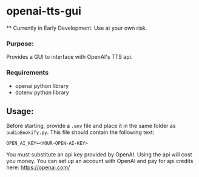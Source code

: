 # openai-tts-gui

** Currently in Early Development. Use at your own risk.

### Purpose:
Provides a GUI to interface with OpenAI's TTS api.

### Requirements
- openai python library
- dotenv python library

## Usage:
Before starting, provide a `.env` file and place it in the same folder as `audioBookify.py`.
This file should contain the following text:

```
OPEN_AI_KEY=<YOUR-OPEN-AI-KEY>
```

You must substitute an api key provided by OpenAI.  Using the api will cost you money.
You can set up an account with OpenAI and pay for api credits here: https://openai.com/
